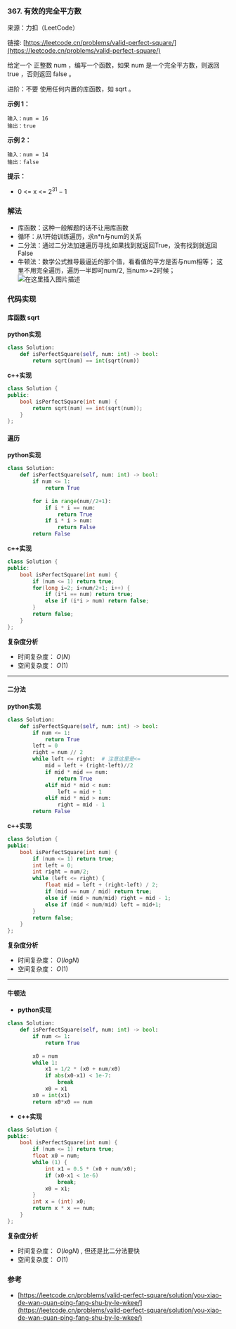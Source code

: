  ### 367. 有效的完全平方数
来源：力扣（LeetCode）

链接: [https://leetcode.cn/problems/valid-perfect-square/](https://leetcode.cn/problems/valid-perfect-square/)

给定一个 正整数 num ，编写一个函数，如果 num 是一个完全平方数，则返回 true ，否则返回 false 。

进阶：不要 使用任何内置的库函数，如  sqrt 。

 

**示例 1：**
```
输入：num = 16
输出：true
```

**示例 2：**
```
输入：num = 14
输出：false
```
**提示：**
* 0 <= x <= $2^{31} - 1$


### 解法
* 库函数：这种一般解题的话不让用库函数
* 循环：从1开始训练遍历，求n*n与num的关系
* 二分法：通过二分法加速遍历寻找,如果找到就返回True，没有找到就返回False
* 牛顿法：数学公式推导最逼近的那个值，看看值的平方是否与num相等；
这里不用完全遍历，遍历一半即可num/2, 当num>=2时候；
![在这里插入图片描述](https://img-blog.csdnimg.cn/6265f1133dee483c95f42598085f18fb.png)



### 代码实现
#### 库函数 sqrt
**python实现**
```python
class Solution:
    def isPerfectSquare(self, num: int) -> bool:
        return sqrt(num) == int(sqrt(num))
```


**c++实现**
```cpp
class Solution {
public:
    bool isPerfectSquare(int num) {
        return sqrt(num) == int(sqrt(num));
    }
};
```

#### 遍历
**python实现**
```python
class Solution:
    def isPerfectSquare(self, num: int) -> bool:
        if num <= 1:
            return True
        
        for i in range(num//2+1):
            if i * i == num:
                return True
            if i * i > num:
                return False
        return False
```


**c++实现**
```cpp
class Solution {
public:
    bool isPerfectSquare(int num) {
        if (num <= 1) return true;
        for(long i=2; i<num/2+1; i++) {
            if (i*i == num) return true;
            else if (i*i > num) return false;
        }
        return false;
    }
};
```
**复杂度分析**
* 时间复杂度： $O(N)$  
* 空间复杂度： $O(1)$ 

---
#### 二分法

**python实现**
```python
class Solution:
    def isPerfectSquare(self, num: int) -> bool:
        if num <= 1:
            return True
        left = 0
        right = num // 2
        while left <= right:  # 注意这里是<=
            mid = left + (right-left)//2
            if mid * mid == num:
                return True
            elif mid * mid < num:
                left = mid + 1
            elif mid * mid > num:
                right = mid - 1
        return False
```


**c++实现**
```cpp
class Solution {
public:
    bool isPerfectSquare(int num) {
        if (num <= 1) return true;
        int left = 0;
        int right = num/2;
        while (left <= right) {
            float mid = left + (right-left) / 2;
            if (mid == num / mid) return true;
            else if (mid > num/mid) right = mid - 1;
            else if (mid < num/mid) left = mid+1;
        }
        return false;
    }
};
```

**复杂度分析**
* 时间复杂度： $O(logN)$  
* 空间复杂度： $O(1)$ 
---

#### 牛顿法
* **python实现**
```python
class Solution:
    def isPerfectSquare(self, num: int) -> bool:
        if num <= 1:
            return True
        
        x0 = num
        while 1:
            x1 = 1/2 * (x0 + num/x0)
            if abs(x0-x1) < 1e-7:
                break
            x0 = x1
        x0 = int(x1)
        return x0*x0 == num
```
* **c++实现**
```cpp
class Solution {
public:
    bool isPerfectSquare(int num) {
        if (num <= 1) return true;
        float x0 = num;
        while (1) {
            int x1 = 0.5 * (x0 + num/x0);
            if (x0-x1 < 1e-6)
                break;
            x0 = x1;
        }
        int x = (int) x0;
        return x * x == num;
    }
};
```

**复杂度分析**
* 时间复杂度： $O(logN)$  , 但还是比二分法要快
* 空间复杂度： $O(1)$ 
### 参考
* [https://leetcode.cn/problems/valid-perfect-square/solution/you-xiao-de-wan-quan-ping-fang-shu-by-le-wkee/](https://leetcode.cn/problems/valid-perfect-square/solution/you-xiao-de-wan-quan-ping-fang-shu-by-le-wkee/)